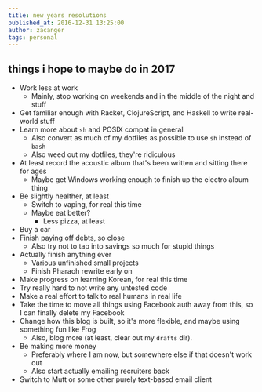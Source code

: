 ```yaml
---
title: new years resolutions
published_at: 2016-12-31 13:25:00
author: zacanger
tags: personal
---
```


## things i hope to maybe do in 2017

* Work less at work
  * Mainly, stop working on weekends and in the middle of the night and stuff
* Get familiar enough with Racket, ClojureScript, and Haskell to write real-world stuff
* Learn more about `sh` and POSIX compat in general
  * Also convert as much of my dotfiles as possible to use `sh` instead of `bash`
  * Also weed out my dotfiles, they're ridiculous
* At least record the acoustic album that's been written and sitting there for ages
  * Maybe get Windows working enough to finish up the electro album thing
* Be slightly healther, at least
  * Switch to vaping, for real this time
  * Maybe eat better?
    * Less pizza, at least
* Buy a car
* Finish paying off debts, so close
  * Also try not to tap into savings so much for stupid things
* Actually finish anything ever
  * Various unfinished small projects
  * Finish Pharaoh rewrite early on
* Make progress on learning Korean, for real this time
* Try really hard to not write any untested code
* Make a real effort to talk to real humans in real life
* Take the time to move all things using Facebook auth away from this, so I can finally delete my Facebook
* Change how this blog is built, so it's more flexible, and maybe using something fun like Frog
  * Also, blog more (at least, clear out my `drafts` dir).
* Be making more money
  * Preferably where I am now, but somewhere else if that doesn't work out
  * Also start actually emailing recruiters back
* Switch to Mutt or some other purely text-based email client
